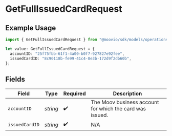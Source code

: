 # GetFullIssuedCardRequest

## Example Usage

```typescript
import { GetFullIssuedCardRequest } from "@moovio/sdk/models/operations";

let value: GetFullIssuedCardRequest = {
  accountID: "25f75fbb-61f1-4a00-b0f7-927827e92fee",
  issuedCardID: "8c90118b-fe99-41c4-8e3b-172d9f2db60b",
};
```

## Fields

| Field                                                    | Type                                                     | Required                                                 | Description                                              |
| -------------------------------------------------------- | -------------------------------------------------------- | -------------------------------------------------------- | -------------------------------------------------------- |
| `accountID`                                              | *string*                                                 | :heavy_check_mark:                                       | The Moov business account for which the card was issued. |
| `issuedCardID`                                           | *string*                                                 | :heavy_check_mark:                                       | N/A                                                      |